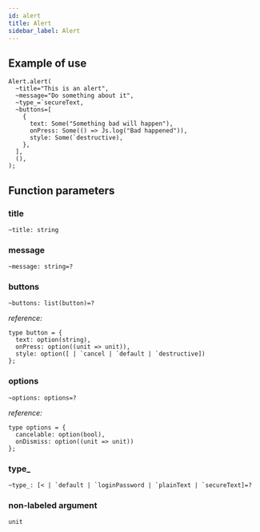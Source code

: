 ```yaml
---
id: alert
title: Alert
sidebar_label: Alert
---
```


## Example of use

```reason
Alert.alert(
  ~title="This is an alert",
  ~message="Do something about it",
  ~type_=`secureText,
  ~buttons=[
    {
      text: Some("Something bad will happen"),
      onPress: Some(() => Js.log("Bad happened")),
      style: Some(`destructive),
    },
  ],
  (),
);
```

## Function parameters

### title

```reason
~title: string
```

### message

```reason
~message: string=?
```

### buttons

```reason
~buttons: list(button)=?
```

_reference:_

```reason
type button = {
  text: option(string),
  onPress: option((unit => unit)),
  style: option([ | `cancel | `default | `destructive])
};
```

### options

```reason
~options: options=?
```

_reference:_

```reason
type options = {
  cancelable: option(bool),
  onDismiss: option((unit => unit))
};
```

### type\_

```reason
~type_: [< | `default | `loginPassword | `plainText | `secureText]=?
```

### non-labeled argument

```reason
unit
```
